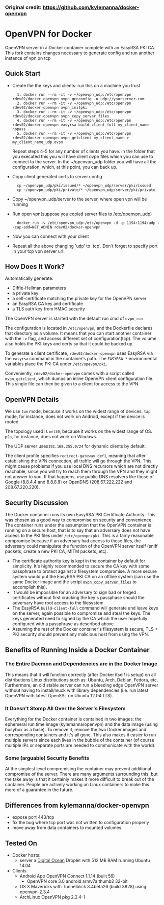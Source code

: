 ### **Original credit: https://github.com/kylemanna/docker-openvpn**
# OpenVPN for Docker

OpenVPN server in a Docker container complete with an EasyRSA PKI CA.
This fork contains changes necessary to generate config and run another instance of vpn on tcp

## Quick Start

* Create the the keys and clients: run this on a machine you trust

        1. docker run --rm -it -v ~/openvpn_udp:/etc/openvpn rdev02/docker-openvpn ovpn_genconfig -u udp://yourserver.com
        2. docker run --rm -it -v ~/openvpn_udp:/etc/openvpn rdev02/docker-openvpn ovpn_initpki
        3. docker run --rm -it -v ~/openvpn_udp:/etc/openvpn rdev02/docker-openvpn ovpn_copy_server_files
        4. docker run --rm -it -v ~/openvpn_udp:/etc/openvpn rdev02/docker-openvpn easyrsa build-client-full my_client_name nopass
        5. docker run --rm -it -v ~/openvpn_udp:/etc/openvpn rdev02/docker-openvpn ovpn_getclient my_client_name > my_client_name_udp.ovpn        
  Repeat steps 4-5 for any number of clients you have. in the folder that you executed this you will have client ovpn files which you can use to connect to the server. In the ~/openvpn_udp folder
  you will have all the configuration, which, at this point, you can back up.

* Copy client generated certs to server config 

        cp ~/openvpn_udp/pki/issued/* ~/openvpn_udp/server/pki/issued
        cp ~/openvpn_udp/pki/private/* ~/openvpn_udp/server/pki/private

* Copy ~/openvpn_udp/server to the server, where open vpn will be running
* Run open vpn(suppose you copied server files to /etc/openvpn_udp)

        docker run -v /etc/openvpn_udp:/etc/openvpn -d -p 1194:1194/udp --cap-add=NET_ADMIN rdev02/docker-openvpn

* Now you can connect with your client
* Repeat all the above changing 'udp' to 'tcp'. Don't forget to specify port in your tcp vpn server url.

## How Does It Work?

Automatically generate:

- Diffie-Hellman parameters
- a private key
- a self-certificate matching the private key for the OpenVPN server
- an EasyRSA CA key and certificate
- a TLS auth key from HMAC security

The OpenVPN server is started with the default run cmd of `ovpn_run`

The configuration is located in `/etc/openvpn`, and the Dockerfile
declares that directory as a volume. It means that you can start another
container with the `-v` flag, and access different set of configuration(tcp).
The volume also holds the PKI keys and certs so that it could be backed up.

To generate a client certificate, `rdev02/docker-openvpn` uses EasyRSA via the
`easyrsa` command in the container's path.  The `EASYRSA_*` environmental
variables place the PKI CA under `/etc/opevpn/pki`.

Conveniently, `rdev02/docker-openvpn` comes with a script called `ovpn_getclient`,
which dumps an inline OpenVPN client configuration file.  This single file can
then be given to a client for access to the VPN.


## OpenVPN Details

We use `tun` mode, because it works on the widest range of devices.
`tap` mode, for instance, does not work on Android, except if the device
is rooted.

The topology used is `net30`, because it works on the widest range of OS.
`p2p`, for instance, does not work on Windows.

The UDP server uses`192.168.255.0/24` for dynamic clients by default.

The client profile specifies `redirect-gateway def1`, meaning that after
establishing the VPN connection, all traffic will go through the VPN.
This might cause problems if you use local DNS recursors which are not
directly reachable, since you will try to reach them through the VPN
and they might not answer to you. If that happens, use public DNS
resolvers like those of Google (8.8.4.4 and 8.8.8.8) or OpenDNS
(208.67.222.222 and 208.67.220.220).


## Security Discussion

The Docker container runs its own EasyRSA PKI Certificate Authority.  This was
chosen as a good way to compromise on security and convenience.  The container
runs under the assumption that the OpenVPN container is running on a secure
host, that is to say that an adversary does not have access to the PKI files
under `/etc/openvpn/pki`.  This is a fairly reasonable compromise because if an
adversary had access to these files, the adversary could manipulate the
function of the OpenVPN server itself (sniff packets, create a new PKI CA, MITM
packets, etc).

* The certificate authority key is kept in the container by default for
  simplicity.  It's highly recommended to secure the CA key with some
  passphrase to protect against a filesystem compromise.  A more secure system
  would put the EasyRSA PKI CA on an offline system (can use the same Docker
  image and the script [`ovpn_copy_server_files`](/docs/clients.md) to accomplish this).
* It would be impossible for an adversary to sign bad or forged certificates
  without first cracking the key's passphase should the adversary have root
  access to the filesystem.
* The EasyRSA `build-client-full` command will generate and leave keys on the
  server, again possible to compromise and steal the keys.  The keys generated
  need to signed by the CA which the user hopefully configured with a passphrase
  as described above.
* Assuming the rest of the Docker container's filesystem is secure, TLS + PKI
  security should prevent any malicious host from using the VPN.


## Benefits of Running Inside a Docker Container

### The Entire Daemon and Dependencies are in the Docker Image

This means that it will function correctly (after Docker itself is setup) on
all distributions Linux distributions such as: Ubuntu, Arch, Debian, Fedora,
etc.  Furthermore, an old stable server can run a bleeding edge OpenVPN server
without having to install/muck with library dependencies (i.e. run latest
OpenVPN with latest OpenSSL on Ubuntu 12.04 LTS).

### It Doesn't Stomp All Over the Server's Filesystem

Everything for the Docker container is contained in two images: the ephemeral
run time image (kylemanna/openvpn) and the data image (using busybox as a
base).  To remove it, remove the two Docker images and corresponding containers
and it's all gone.  This also makes it easier to run multiple servers since
each lives in the bubble of the container (of course multiple IPs or separate
ports are needed to communicate with the world).

### Some (arguable) Security Benefits

At the simplest level compromising the container may prevent additional
compromise of the server.  There are many arguments surrounding this, but the
take away is that it certainly makes it more difficult to break out of the
container.  People are actively working on Linux containers to make this more
of a guarantee in the future.

## Differences from kylemanna/docker-openvpn

* expose port 443/tcp
* fix the bug where tcp port was not written to configuration properly
* move away from data containers to mounted volumes

## Tested On

* Docker hosts:
  * server a [Digital Ocean](https://www.digitalocean.com/?refcode=d19f7fe88c94) Droplet with 512 MB RAM running Ubuntu 14.04
* Clients
  * Android App OpenVPN Connect 1.1.14 (built 56)
     * OpenVPN core 3.0 android armv7a thumb2 32-bit
  * OS X Mavericks with Tunnelblick 3.4beta26 (build 3828) using openvpn-2.3.4
  * ArchLinux OpenVPN pkg 2.3.4-1
